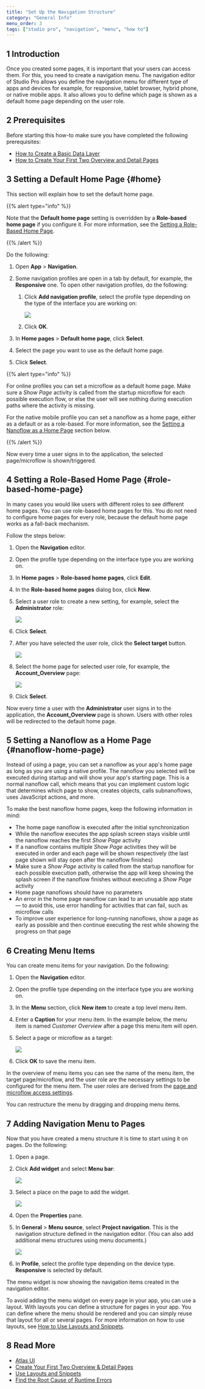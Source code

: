 ```yaml
---
title: "Set Up the Navigation Structure"
category: "General Info"
menu_order: 3
tags: ["studio pro", "navigation", "menu", "how to"]
---
```

## 1 Introduction

Once you created some pages, it is important that your users can access them. For this, you need to create a navigation menu. The navigation editor of Studio Pro allows you define the navigation menu for different type of apps and devices for example, for responsive, tablet browser, hybrid phone, or native mobile apps. It also allows you to define which page is shown as a default home page depending on the user role.

## 2 Prerequisites

Before starting this how-to make sure you have completed the following prerequisites:

* [How to Create a Basic Data Layer](/howto/data-models/create-a-basic-data-layer)
* [How to Create Your First Two Overview and Detail Pages](/howto/front-end/create-your-first-two-overview-and-detail-pages)

## 3 Setting a Default Home Page {#home}

This section will explain how to set the default home page. 

{{% alert type="info" %}}

Note that the **Default home page** setting is overridden by a **Role-based home page** if you configure it. For more information, see the [Setting a Role-Based Home Page](#role-based-home-page).

{{% /alert %}}

Do the following:

1.  Open **App** > **Navigation**.

2. Some navigation profiles are open in a tab by default, for example, the **Responsive** one. To open other navigation profiles, do the following:

    1. Click **Add navigation profile**, select the profile type depending on the type of the interface you are working on:

       ![](attachments/setting-up-the-navigation-structure/add-navigation-profile.jpg)

    2. Click **OK**.

3. In **Home pages** > **Default home page**, click **Select**.

4. Select the page you want to use as the default home page. 

5. Click **Select**.

{{% alert type="info" %}}

For online profiles you can set a microflow as a default home page. Make sure a *Show Page* activity is called from the startup microflow for each possible execution flow, or else the user will see nothing during execution paths where the activity is missing.

For the native mobile profile you can set a nanoflow as a home page, either as a default or as a role-based. For more information, see the [Setting a Nanoflow as a Home Page](#nanoflow-home-page) section below.

{{% /alert %}}

Now every time a user signs in to the application, the selected page/microflow is shown/triggered.

## 4 Setting a Role-Based Home Page {#role-based-home-page}

In many cases you would like users with different roles to see different home pages. You can use role-based home pages for this. You do not need to configure home pages for every role, because the default home page works as a fall-back mechanism. 

Follow the steps below:

1.  Open the **Navigation** editor.
2.  Open the profile type depending on the interface type you are working on. 
3.  In **Home pages** > **Role-based home pages**, click **Edit**.
4.  In the **Role-based home pages** dialog box, click **New**.
5.  Select a user role to create a new setting, for example, select the **Administrator** role:

    ![](attachments/setting-up-the-navigation-structure/select-user-role.png)

6.  Click **Select**.
7.  After you have selected the user role, click the **Select target** button.

    ![](attachments/setting-up-the-navigation-structure/select-target.png)

8.  Select the home page for selected user role, for example, the **Account_Overview** page:

    ![](attachments/setting-up-the-navigation-structure/select-page.png)

9. Click **Select**.

Now every time a user with the **Administrator** user signs in to the application, the **Account_Overview** page is shown. Users with other roles will be redirected to the default home page.

## 5 Setting a Nanoflow as a Home Page {#nanoflow-home-page}

Instead of using a page, you can set a nanoflow as your app's home page as long as you are using a native profile. The nanoflow you selected will be executed during startup and will show your app's starting page. This is a normal nanoflow call, which means that you can implement custom logic that determines which page to show, creates objects, calls subnanoflows, uses JavaScript actions, and more.

To make the best nanoflow home pages, keep the following information in mind:

* The home page nanoflow is executed after the initial synchronization
* While the nanoflow executes the app splash screen stays visible until the nanoflow reaches the first *Show Page* activity
* If a nanoflow contains multiple *Show Page* activities they will be executed in order and each page will be shown respectively (the last page shown will stay open after the nanoflow finishes)
* Make sure a *Show Page* activity is called from the startup nanoflow for each possible execution path, otherwise the app will keep showing the splash screen if the nanoflow finishes without executing a *Show Page* activity
* Home page nanoflows should have no parameters
* An error in the home page nanoflow can lead to an unusable app state — to avoid this, use error handling for activities that can fail, such as microflow calls
* To improve user experience for long-running nanoflows, show a page as early as possible and then continue executing the rest while showing the progress on that page

## 6 Creating Menu Items

You can create menu items for your navigation. Do the following:

1.  Open the **Navigation** editor.
2.  Open the profile type depending on the interface type you are working on. 
3.  In the **Menu** section, click **New item** to create a top level menu item. 
5.  Enter a **Caption** for your menu item. In the example below, the menu item is named *Customer Overview* after a page this menu item will open.
6.  Select a page or microflow as a target:

    ![](attachments/setting-up-the-navigation-structure/new-menu-item.png)

7.  Click **OK** to save the menu item.

In the overview of menu items you can see the name of the menu item, the target page/microflow, and the user role are the necessary settings to be configured for the menu item. The user roles are derived from the [page and microflow access settings](/refguide/module-security). 

You can restructure the menu by dragging and dropping menu items.

## 7 Adding Navigation Menu to Pages

Now that you have created a menu structure it is time to start using it on pages. Do the following:

1. Open a page.

2.  Click **Add widget** and select **Menu bar**:

    ![](attachments/setting-up-the-navigation-structure/select-menu-bar.png)

3.  Select a place on the page to add the widget.

    ![](attachments/setting-up-the-navigation-structure/add-widget.png)

4. Open the **Properties** pane.

5. In **General** > **Menu source**, select **Project navigation**. This is the navigation structure defined in the navigation editor. (You can also add additional menu structures using menu documents.)

    ![](attachments/setting-up-the-navigation-structure/menu-bar-properties.png)

6. In **Profile**, select the profile type depending on the device type. **Responsive** is selected by default.  

The menu widget is now showing the navigation items created in the navigation editor.

To avoid adding the menu widget on every page in your app,  you can use a layout. With layouts you can define a structure for pages in your app. You can define where the menu should be rendered and you can simply reuse that layout for all or several pages. For more information on how to use layouts, see [How to Use Layouts and Snippets](/howto/front-end/layouts-and-snippets).

## 8 Read More

* [Atlas UI](/howto/front-end/atlas-ui)
* [Create Your First Two Overview & Detail Pages](/howto/front-end/create-your-first-two-overview-and-detail-pages)
* [Use Layouts and Snippets](/howto/front-end/layouts-and-snippets)
* [Find the Root Cause of Runtime Errors](/howto/monitoring-troubleshooting/finding-the-root-cause-of-runtime-errors)
